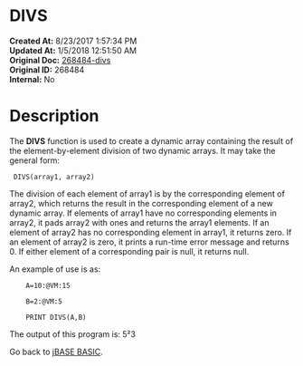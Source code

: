 # DIVS

**Created At:** 8/23/2017 1:57:34 PM  
**Updated At:** 1/5/2018 12:51:50 AM  
**Original Doc:** [268484-divs](https://docs.jbase.com/36868-jbase-basic/268484-divs)  
**Original ID:** 268484  
**Internal:** No  


# Description

The **DIVS** function is used to create a dynamic array containing the result of the element-by-element division of two dynamic arrays. It may take the general form:

```
 DIVS(array1, array2)
```

The division of each element of array1 is by the corresponding element of array2, which returns the result in the corresponding element of a new dynamic array. If elements of array1 have no corresponding elements in array2, it pads array2 with ones and returns the array1 elements. If an element of array2 has no corresponding element in array1, it returns zero. If an element of array2 is zero, it prints a run-time error message and returns 0. If either element of a corresponding pair is null, it returns null.

An example of use is as:

```
    A=10:@VM:15

    B=2:@VM:5

    PRINT DIVS(A,B)
```



The output of this program is: 5²3



Go back to [jBASE BASIC](./../jbase-basic-programmers-reference-guide).


